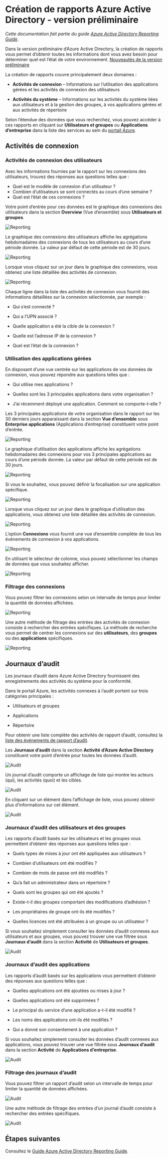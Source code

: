 <properties
   pageTitle="Création de rapports Azure Active Directory - version préliminaire | Microsoft Azure"
   description="Répertorie les différents rapports disponibles pour la version préliminaire d’Azure Active Directory"
   services="active-directory"
   documentationCenter=""
   authors="markusvi"
   manager="femila"
   editor=""/>

<tags
   ms.service="active-directory"
   ms.devlang="na"
   ms.topic="get-started-article"
   ms.tgt_pltfrm="na"
   ms.workload="identity"
   ms.date="09/25/2016"
   ms.author="markvi"/>

# Création de rapports Azure Active Directory - version préliminaire

*Cette documentation fait partie du guide [Azure Active Directory Reporting Guide](active-directory-reporting-guide.md).*

Dans la version préliminaire d’Azure Active Directory, la création de rapports vous permet d’obtenir toutes les informations dont vous avez besoin pour déterminer quel est l’état de votre environnement. [Nouveautés de la version préliminaire](active-directory-preview-explainer.md)

La création de rapports couvre principalement deux domaines :

- **Activités de connexion** – Informations sur l’utilisation des applications gérées et les activités de connexion des utilisateurs

- **Activités du système** – Informations sur les activités du système liées aux utilisateurs et à la gestion des groupes, à vos applications gérées et aux activités de répertoire

Selon l’étendue des données que vous recherchez, vous pouvez accéder à ces rapports en cliquant sur **Utilisateurs et groupes** ou **Applications d’entreprise** dans la liste des services au sein du [portail Azure](https://portal.azure.com).

## Activités de connexion

### Activités de connexion des utilisateurs

Avec les informations fournies par le rapport sur les connexions des utilisateurs, trouvez des réponses aux questions telles que :

- Quel est le modèle de connexion d’un utilisateur ?
- Combien d’utilisateurs se sont connectés au cours d’une semaine ?
- Quel est l’état de ces connexions ?

Votre point d’entrée pour ces données est le graphique des connexions des utilisateurs dans la section **Overview** (Vue d’ensemble) sous **Utilisateurs et groupes**.

 ![Reporting](./media/active-directory-reporting-azure-portal/05.png "Reporting")

Le graphique des connexions des utilisateurs affiche les agrégations hebdomadaires des connexions de tous les utilisateurs au cours d’une période donnée. La valeur par défaut de cette période est de 30 jours.

![Reporting](./media/active-directory-reporting-azure-portal/02.png "Reporting")

Lorsque vous cliquez sur un jour dans le graphique des connexions, vous obtenez une liste détaillée des activités de connexion.

![Reporting](./media/active-directory-reporting-azure-portal/03.png "Reporting")

Chaque ligne dans la liste des activités de connexion vous fournit des informations détaillées sur la connexion sélectionnée, par exemple :

- Qui s’est connecté ?

- Qui a l’UPN associé ?

- Quelle application a été la cible de la connexion ?

- Quelle est l’adresse IP de la connexion ?

- Quel est l’état de la connexion ?

### Utilisation des applications gérées

En disposant d’une vue centrée sur les applications de vos données de connexion, vous pouvez répondre aux questions telles que :

- Qui utilise mes applications ?

- Quelles sont les 3 principales applications dans votre organisation ?

- J’ai récemment déployé une application. Comment se comporte-t-elle ?


Les 3 principales applications de votre organisation dans le rapport sur les 30 derniers jours apparaissant dans la section **Vue d’ensemble** sous **Enterprise applications** (Applications d’entreprise) constituent votre point d’entrée.

 ![Reporting](./media/active-directory-reporting-azure-portal/06.png "Reporting")


Le graphique d’utilisation des applications affiche les agrégations hebdomadaires des connexions pour vos 3 principales applications au cours d’une période donnée. La valeur par défaut de cette période est de 30 jours.

![Reporting](./media/active-directory-reporting-azure-portal/78.png "Reporting")

Si vous le souhaitez, vous pouvez définir la focalisation sur une application spécifique.

![Reporting](./media/active-directory-reporting-azure-portal/single_spp_usage_graph.png "Reporting")


Lorsque vous cliquez sur un jour dans le graphique d’utilisation des applications, vous obtenez une liste détaillée des activités de connexion.


![Reporting](./media/active-directory-reporting-azure-portal/top_app_sign_ins.png "Reporting")



L’option **Connexions** vous fournit une vue d’ensemble complète de tous les événements de connexion à vos applications.

![Reporting](./media/active-directory-reporting-azure-portal/85.png "Reporting")

En utilisant le sélecteur de colonne, vous pouvez sélectionner les champs de données que vous souhaitez afficher.

![Reporting](./media/active-directory-reporting-azure-portal/column_chooser.png "Reporting")



### Filtrage des connexions

Vous pouvez filtrer les connexions selon un intervalle de temps pour limiter la quantité de données affichées.

![Reporting](./media/active-directory-reporting-azure-portal/927.png "Reporting")


Une autre méthode de filtrage des entrées des activités de connexion consiste à rechercher des entrées spécifiques. La méthode de recherche vous permet de centrer les connexions sur des **utilisateurs**, des **groupes** ou des **applications** spécifiques.


![Reporting](./media/active-directory-reporting-azure-portal/84.png "Reporting")

## Journaux d’audit

Les journaux d’audit dans Azure Active Directory fournissent des enregistrements des activités du système pour la conformité.

Dans le portail Azure, les activités connexes à l’audit portent sur trois catégories principales :

- Utilisateurs et groupes

- Applications

- Répertoire


Pour obtenir une liste complète des activités de rapport d’audit, consultez la [liste des événements de rapport d’audit](active-directory-reporting-audit-events.md#list-of-audit-report-events).


Les **Journaux d’audit** dans la section **Activité** **d’Azure Active Directory** constituent votre point d’entrée pour toutes les données d’audit.


![Audit](./media/active-directory-reporting-azure-portal/61.png "Audit")


Un journal d’audit comporte un affichage de liste qui montre les acteurs (qui), les activités (quoi) et les cibles.


![Audit](./media/active-directory-reporting-azure-portal/345.png "Audit")


En cliquant sur un élément dans l’affichage de liste, vous pouvez obtenir plus d’informations sur cet élément.

![Audit](./media/active-directory-reporting-azure-portal/873.png "Audit")




### Journaux d’audit des utilisateurs et des groupes


Les rapports d’audit basés sur les utilisateurs et les groupes vous permettent d’obtenir des réponses aux questions telles que :

- Quels types de mises à jour ont été appliquées aux utilisateurs ?

- Combien d’utilisateurs ont été modifiés ?

- Combien de mots de passe ont été modifiés ?

- Qu’a fait un administrateur dans un répertoire ?

- Quels sont les groupes qui ont été ajoutés ?

- Existe-t-il des groupes comportant des modifications d’adhésion ?

- Les propriétaires de groupe ont-ils été modifiés ?

- Quelles licences ont été attribuées à un groupe ou un utilisateur ?


Si vous souhaitez simplement consulter les données d’audit connexes aux utilisateurs et aux groupes, vous pouvez trouver une vue filtrée sous **Journaux d’audit** dans la section **Activité** de **Utilisateurs et groupes**.


![Audit](./media/active-directory-reporting-azure-portal/93.png "Audit")


### Journaux d’audit des applications

Les rapports d’audit basés sur les applications vous permettent d’obtenir des réponses aux questions telles que :

- Quelles applications ont été ajoutées ou mises à jour ?

- Quelles applications ont été supprimées ?

- Le principal du service d’une application a-t-il été modifié ?

- Les noms des applications ont-ils été modifiés ?

- Qui a donné son consentement à une application ?


Si vous souhaitez simplement consulter les données d’audit connexes aux applications, vous pouvez trouver une vue filtrée sous **Journaux d’audit** dans la section **Activité** de **Applications d’entreprise**.


![Audit](./media/active-directory-reporting-azure-portal/134.png "Audit")


### Filtrage des journaux d’audit

Vous pouvez filtrer un rapport d’audit selon un intervalle de temps pour limiter la quantité de données affichées.

![Audit](./media/active-directory-reporting-azure-portal/324.png "Audit")

Une autre méthode de filtrage des entrées d’un journal d’audit consiste à rechercher des entrées spécifiques.

![Audit](./media/active-directory-reporting-azure-portal/237.png "Audit")

## Étapes suivantes

Consultez le [Guide Azure Active Directory Reporting Guide](active-directory-reporting-guide.md).

<!---HONumber=AcomDC_0928_2016-->